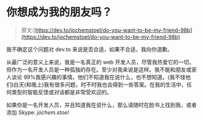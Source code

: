# 你想成为我的朋友吗？

> 原文:[https://dev.to/jochemstoel/do-you-want-to-be-my-friend-98b](https://dev.to/jochemstoel/do-you-want-to-be-my-friend-98b)

我不确定这个问题对 dev.to 来说是否合适，如果不合适，我向你道歉。

从最广泛的意义上来说，我是一名真正的 web 开发人员，尽管我热爱它的一切，但作为一名开发人员是一种孤独的存在。至少对我来说是这样。我不能和朋友或家人谈论 99%我感兴趣的事情。他们不知道我在说什么，也不想知道。(我不怪他们)白天(和晚上)我有很多问题，时不时我也会得到一些答案。在我的生活中，任何类型的智能反馈或对话都是非常受欢迎的。

如果你是一名开发人员，并且知道我在说什么，那么请随时在脸书上找到我，或者添加 Skype: *jochem.stoel*